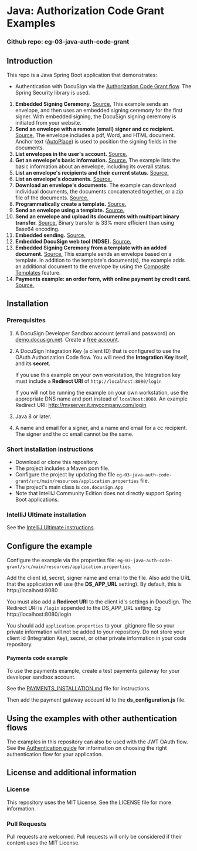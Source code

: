 # Java: Authorization Code Grant Examples

### Github repo: eg-03-java-auth-code-grant
## Introduction
This repo is a Java Spring Boot application that demonstrates:

* Authentication with DocuSign via the
  [Authorization Code Grant flow](https://developers.docusign.com/esign-rest-api/guides/authentication/oauth2-code-grant).
  The Spring Security library is used.

1. **Embedded Signing Ceremony.**
   [Source.](https://github.com/docusign/eg-03-java-auth-code-grant/blob/master/src/main/java/com/docusign/controller/examples/EG001ControllerEmbeddedSigning.java)
   This example sends an envelope, and then uses an embedded signing ceremony for the first signer.
   With embedded signing, the DocuSign signing ceremony is initiated from your website.
1. **Send an envelope with a remote (email) signer and cc recipient.**
   [Source.](https://github.com/docusign/eg-03-java-auth-code-grant/blob/master/src/main/java/com/docusign/controller/examples/EG002ControllerSigningViaEmail.java)
   The envelope includes a pdf, Word, and HTML document.
   Anchor text ([AutoPlace](https://support.docusign.com/en/guides/AutoPlace-New-DocuSign-Experience)) is used to position the signing fields in the documents.
1. **List envelopes in the user's account.**
   [Source.](https://github.com/docusign/eg-03-java-auth-code-grant/blob/master/src/main/java/com/docusign/controller/examples/EG003ControllerListEnvelopes.java)
1. **Get an envelope's basic information.**
   [Source.](https://github.com/docusign/eg-03-java-auth-code-grant/blob/master/src/main/java/com/docusign/controller/examples/EG004ControllerEnvelopeInfo.java)
   The example lists the basic information about an envelope, including its overall status.
1. **List an envelope's recipients and their current status.**
   [Source.](https://github.com/docusign/eg-03-java-auth-code-grant/blob/master/src/main/java/com/docusign/controller/examples/EG005ControllerEnvelopeRecipients.java)
1. **List an envelope's documents.**
   [Source.](https://github.com/docusign/eg-03-java-auth-code-grant/blob/master/src/main/java/com/docusign/controller/examples/EG006ControllerEnvelopeDocs.java)
1. **Download an envelope's documents.** The example can download individual
   documents, the documents concatenated together, or a zip file of the documents.
   [Source.](https://github.com/docusign/eg-03-java-auth-code-grant/blob/master/src/main/java/com/docusign/controller/examples/EG007ControllerEnvelopeGetDoc.java)
1. **Programmatically create a template.**
   [Source.](https://github.com/docusign/eg-03-java-auth-code-grant/blob/master/src/main/java/com/docusign/controller/examples/EG008ControllerCreateTemplate.java)
1. **Send an envelope using a template.**
   [Source.](https://github.com/docusign/eg-03-java-auth-code-grant/blob/master/src/main/java/com/docusign/controller/examples/EG009ControllerUseTemplate.java)
1. **Send an envelope and upload its documents with multipart binary transfer.**
   [Source.](https://github.com/docusign/eg-03-java-auth-code-grant/blob/master/src/main/java/com/docusign/controller/examples/EG010ControllerSendBinaryDocs.java)
   Binary transfer is 33% more efficient than using Base64 encoding.
1. **Embedded sending.**
   [Source.](https://github.com/docusign/eg-03-java-auth-code-grant/blob/master/src/main/java/com/docusign/controller/examples/EG011ControllerEmbeddedSending.java)
1. **Embedded DocuSign web tool (NDSE).**
   [Source.](https://github.com/docusign/eg-03-java-auth-code-grant/blob/master/src/main/java/com/docusign/controller/examples/EG012ControllerEmbeddedConsole.java)
1. **Embedded Signing Ceremony from a template with an added document.**
   [Source.](https://github.com/docusign/eg-03-java-auth-code-grant/blob/master/src/main/java/com/docusign/controller/examples/EG013ControllerAddDocToTemplate.java)
   This example sends an envelope based on a template.
   In addition to the template's document(s), the example adds an
   additional document to the envelope by using the
   [Composite Templates](https://developers.docusign.com/esign-rest-api/guides/features/templates#composite-templates)
   feature.
1. **Payments example: an order form, with online payment by credit card.**
   [Source.](https://github.com/docusign/eg-03-java-auth-code-grant/blob/master/src/main/java/com/docusign/controller/examples/EG014ControllerCollectPayment.java)


## Installation

### Prerequisites
1. A DocuSign Developer Sandbox account (email and password) on [demo.docusign.net](https://demo.docusign.net).
   Create a [free account](https://go.docusign.com/o/sandbox/).
1. A DocuSign Integration Key (a client ID) that is configured to use the
   OAuth Authorization Code flow.
   You will need the **Integration Key** itself, and its **secret**.

   If you use this example on your own workstation,
   the Integration key must include a **Redirect URI** of `http://localhost:8080/login`

   If you will not be running the example on your own workstation,
   use the appropriate DNS name and port instead of `localhost:8080`.
   An example Redirect URI: http://myserver.it.mycompany.com/login

1. Java 8 or later.
1. A name and email for a signer, and a name and email for a cc recipient.
   The signer and the cc email cannot be the same.

### Short installation instructions
* Download or clone this repository.
* The project includes a Maven pom file.
* Configure the project by updating the file
  `eg-03-java-auth-code-grant/src/main/resources/application.properties` file.
* The project's main class is
 `com.docusign.App`
* Note that IntelliJ Community Edition does not directly support
  Spring Boot applications.

### IntelliJ Ultimate installation

See the [IntelliJ Ultimate instructions](https://github.com/docusign/eg-03-java-auth-code-grant/blob/master/docs/Readme_IntelliJ_Ultimate.md).

## Configure the example

Configure the example via the properties file:
`eg-03-java-auth-code-grant/src/main/resources/application.properties`.

Add the client id, secret, signer name and email to the file.
Also add the URL that the application will use (the **DS_APP_URL** setting).
By default, this is http://localhost:8080

You must also add a **Redirect URI** to the client id's settings in
DocuSign. The Redirect URI is `/login` appended to the DS_APP_URL setting.
Eg http://localhost:8080/login

You should add `application.properties` to your .gitignore file so your
private information will not be added to your repository.
Do not store your client id (Integration Key), secret, or other
private information in your code repository.

#### Payments code example
To use the payments example, create a
test payments gateway for your developer sandbox account.

See the
[PAYMENTS_INSTALLATION.md](https://github.com/docusign/eg-03-java-auth-code-grant/blob/master/PAYMENTS_INSTALLATION.md)
file for instructions.

Then add the payment gateway account id to the **ds_configuration.js** file.

## Using the examples with other authentication flows

The examples in this repository can also be used with the
JWT OAuth flow.
See the [Authentication guide](https://developers.docusign.com/esign-rest-api/guides/authentication)
for information on choosing the right authentication flow for your application.

## License and additional information

### License
This repository uses the MIT License. See the LICENSE file for more information.

### Pull Requests
Pull requests are welcomed. Pull requests will only be considered if their content
uses the MIT License.
